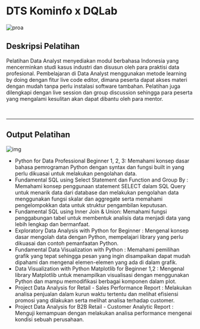 # **DTS Kominfo x DQLab**

![proa](https://user-images.githubusercontent.com/101962147/161370216-16be1744-3aff-49c7-b083-9f47fec29ecd.png)

## **Deskripsi Pelatihan**

Pelatihan Data Analyst menyediakan modul berbahasa Indonesia yang mencerminkan studi kasus industri dan disusun oleh para praktisi data profesional. Pembelajaran di Data Analyst menggunakan metode learning by doing dengan fitur live code editor, dimana peserta dapat akses materi dengan mudah tanpa perlu instalasi software tambahan. Pelatihan juga dilengkapi dengan live session dan group discussion sehingga para peserta yang mengalami kesulitan akan dapat dibantu oleh para mentor.

<br/>

<hr>

## **Output Pelatihan**

![img](https://user-images.githubusercontent.com/101962147/161370557-c68a93a3-5fd4-4ac9-b0f3-cbbde217ccc7.jpeg)

- Python for Data Professional Beginner 1, 2, 3: Memahami konsep dasar bahasa pemrograman Python dengan syntax dan fungsi built in yang perlu dikuasai untuk melakukan pengolahan data.
- Fundamental SQL using Select Statement dan Function and Group By : Memahami konsep penggunaan statement SELECT dalam SQL Query untuk menarik data dari database dan melakukan pengolahan data menggunakan fungsi skalar dan aggregate serta memahami pengelompokkan data untuk struktur pengambilan keputusan.
- Fundamental SQL using Inner Join & Union: Memahami fungsi penggabungan tabel untuk membentuk analisis data menjadi data yang lebih lengkap dan bermanfaat.
- Exploratory Data Analysis with Python for Beginner : Mengenal konsep dasar mengolah data dengan Python, mempelajari library yang perlu dikuasai dan contoh pemanfaatan Python.
- Fundamental Data Visualization with Python : Memahami pemilihan grafik yang tepat sehingga pesan yang ingin disampaikan dapat mudah dipahami dan mengenal elemen-elemen yang ada di dalam grafik.
- Data Visualization with Python Matplotlib for Beginner 1,2 : Mengenal library Matplotlib untuk menampilkan visualisasi dengan menggunakan Python dan mampu memodifikasi berbagai komponen dalam plot.
- Project Data Analysis for Retail - Sales Performance Report : Melakukan analisa penjualan dalam kurun waktu tertentu dan melihat efisiensi promosi yang dilakukan serta melihat analisa terhadap customer.
- Project Data Analysis for B2B Retail - Customer Analytic Report : Menguji kemampuan dengan melakukan analisa performance mengenai kondisi sebuah perusahaan.